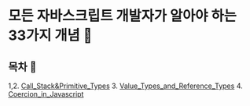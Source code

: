 # 모든 자바스크립트 개발자가 알아야 하는 33가지 개념  :pencil:


## 목차 :book:

1,2. [Call_Stack&Primitive_Types](./Call_Stack&Primitive_Types/Call_Stack&Primitive_Types.md)
3. [Value_Types_and_Reference_Types](./Value_Types_and_Reference_Types/Value_Types_and_Reference_Types.md)
4. [Coercion_in_Javascript](./Coercion_in_Javascript/Coercion_in_Javascript.md)
